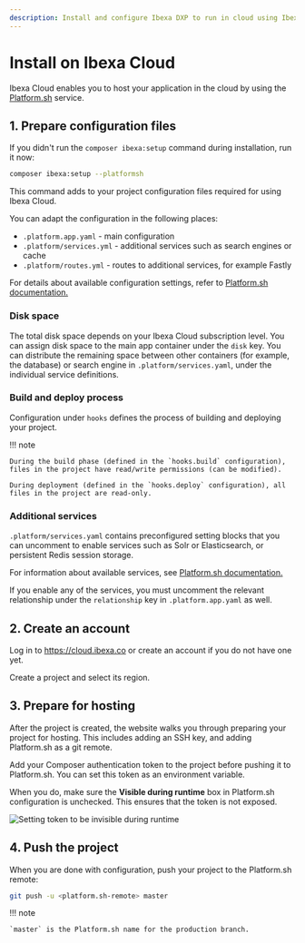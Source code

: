 ```yaml
---
description: Install and configure Ibexa DXP to run in cloud using Ibexa Cloud.
---
```


# Install on Ibexa Cloud

Ibexa Cloud enables you to host your application in the cloud by using the [Platform.sh](https://platform.sh/) service.

## 1. Prepare configuration files

If you didn't run the `composer ibexa:setup` command during installation, run it now:

``` bash
composer ibexa:setup --platformsh
```

This command adds to your project configuration files required for using Ibexa Cloud.

You can adapt the configuration in the following places:

- `.platform.app.yaml` - main configuration
- `.platform/services.yml` - additional services such as search engines or cache
- `.platform/routes.yml` - routes to additional services, for example Fastly

For details about available configuration settings,
refer to [Platform.sh documentation.](https://docs.platform.sh/configuration/app.html)

### Disk space

The total disk space depends on your Ibexa Cloud subscription level.
You can assign disk space to the main app container under the `disk` key.
You can distribute the remaining space between other containers (for example, the database) or search engine
in `.platform/services.yaml`, under the individual service definitions.

### Build and deploy process

Configuration under `hooks` defines the process of building and deploying your project.

!!! note

    During the build phase (defined in the `hooks.build` configuration), files in the project have read/write permissions (can be modified).
    
    During deployment (defined in the `hooks.deploy` configuration), all files in the project are read-only.

### Additional services

`.platform/services.yaml` contains preconfigured setting blocks that you can uncomment
to enable services such as Solr or Elasticsearch, or persistent Redis session storage.

For information about available services,
see [Platform.sh documentation.](https://docs.platform.sh/configuration/services.html)

If you enable any of the services, you must uncomment the relevant relationship
under the `relationship` key in `.platform.app.yaml` as well.

## 2. Create an account

Log in to https://cloud.ibexa.co or create an account if you do not have one yet.

Create a project and select its region.

## 3. Prepare for hosting

After the project is created, the website walks you through preparing your project for hosting.
This includes adding an SSH key, and adding Platform.sh as a git remote.

Add your Composer authentication token to the project before pushing it to Platform.sh.
You can set this token as an environment variable.

When you do, make sure the **Visible during runtime** box in Platform.sh configuration is unchecked.
This ensures that the token is not exposed.

![Setting token to be invisible during runtime](psh_addvariable.png)

## 4. Push the project

When you are done with configuration, push your project to the Platform.sh remote:

``` bash
git push -u <platform.sh-remote> master
```

!!! note

    `master` is the Platform.sh name for the production branch.
